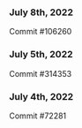 ### July 8th, 2022

Commit #106260

### July 5th, 2022

Commit #314353


### July 4th, 2022

Commit #72281
